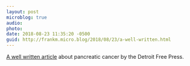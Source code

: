 ```yaml
---
layout: post
microblog: true
audio: 
photo: 
date: 2018-08-23 11:35:20 -0500
guid: http://frankm.micro.blog/2018/08/23/a-well-written.html
---
```

[A well written article](https://www.freep.com/story/entertainment/music/aretha-franklin/2018/08/22/aretha-franklin-pancreatic-cancer/1065729002/) about pancreatic cancer by the Detroit Free Press. 
